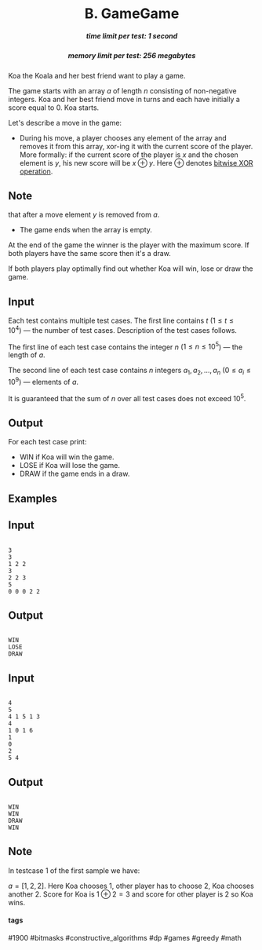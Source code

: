 <h1 style='text-align: center;'> B. GameGame</h1>

<h5 style='text-align: center;'>time limit per test: 1 second</h5>
<h5 style='text-align: center;'>memory limit per test: 256 megabytes</h5>

Koa the Koala and her best friend want to play a game.

The game starts with an array $a$ of length $n$ consisting of non-negative integers. Koa and her best friend move in turns and each have initially a score equal to $0$. Koa starts.

Let's describe a move in the game:

* During his move, a player chooses any element of the array and removes it from this array, xor-ing it with the current score of the player. More formally: if the current score of the player is $x$ and the chosen element is $y$, his new score will be $x \oplus y$. Here $\oplus$ denotes [bitwise XOR operation](https://en.wikipedia.org/wiki/Bitwise_operation#XOR).

 ## Note

 that after a move element $y$ is removed from $a$.
* The game ends when the array is empty.

At the end of the game the winner is the player with the maximum score. If both players have the same score then it's a draw.

If both players play optimally find out whether Koa will win, lose or draw the game.

## Input

Each test contains multiple test cases. The first line contains $t$ ($1 \le t \le 10^4$) — the number of test cases. Description of the test cases follows.

The first line of each test case contains the integer $n$ ($1 \le n \le 10^5$) — the length of $a$.

The second line of each test case contains $n$ integers $a_1, a_2, \ldots, a_n$ ($0 \le a_i \le 10^9$) — elements of $a$.

It is guaranteed that the sum of $n$ over all test cases does not exceed $10^5$.

## Output

For each test case print:

* WIN if Koa will win the game.
* LOSE if Koa will lose the game.
* DRAW if the game ends in a draw.
## Examples

## Input


```

3
3
1 2 2
3
2 2 3
5
0 0 0 2 2

```
## Output


```

WIN
LOSE
DRAW

```
## Input


```

4
5
4 1 5 1 3
4
1 0 1 6
1
0
2
5 4

```
## Output


```

WIN
WIN
DRAW
WIN

```
## Note

In testcase $1$ of the first sample we have:

$a = [1, 2, 2]$. Here Koa chooses $1$, other player has to choose $2$, Koa chooses another $2$. Score for Koa is $1 \oplus 2 = 3$ and score for other player is $2$ so Koa wins.



#### tags 

#1900 #bitmasks #constructive_algorithms #dp #games #greedy #math 